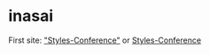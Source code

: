 # inasai
First site: ["Styles-Conference"][1] or [Styles-Conference](адрес "inasai.github.io/styles-conference/")

[1]: inasai.github.io/styles-conference/      "Styles-Conference"
